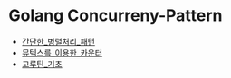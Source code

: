 # Golang Concurreny-Pattern

- [간단한_병렬처리_패턴](./basic_pattern.go)
- [뮤텍스를_이용한_카운터](./mutex_counter.go)
- [고루틴_기초](./goroutine.go)